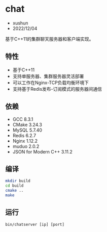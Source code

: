 # chat

- xushun
- 2022/12/04

基于C++11的集群聊天服务器和客户端实现。

## 特性

- 基于C++11
- 支持单服务器、集群服务器灵活部署
- 可以工作在Nginx-TCP负载均衡环境下
- 支持基于Redis发布-订阅模式的服务器间通信

## 依赖

- GCC 8.3.1
- CMake 3.24.3
- MySQL 5.7.40
- Redis 6.2.7
- Nginx 1.12.2
- muduo 2.0.2
- JSON for Modern C++ 3.11.2

## 编译

```bash
mkdir build
cd build
cmake ..
make
```

## 运行

```
bin/chatserver [ip] [port]
```